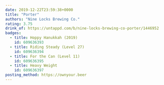 ```yaml
---
date: 2019-12-22T23:59:38+0000
title: "Porter"
authors: "Nine Locks Brewing Co."
rating: 3.75
drink_of: https://untappd.com/b/nine-locks-brewing-co-porter/1446952
badges:
  - title: Hoppy Hanukkah (2019)
    id: 609636393
  - title: Riding Steady (Level 27)
    id: 609636394
  - title: For the Can (Level 11)
    id: 609636395
  - title: Heavy Weight
    id: 609636397
posting_method: https://ownyour.beer
---
```

